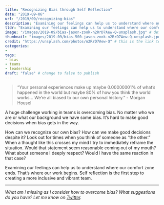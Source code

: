 ```yaml
---
title: "Recognizing Bias through Self Reflection"
date: "2019-09-06"
url: "/2019/09/recognizing-bias"
description: "Examining our feelings can help us to understand where our comfort zone ends. That’s where our work begins. Self reflection is the first step to creating a more inclusive and vibrant team."
tldr: "Examining our feelings can help us to understand where our comfort zone ends. That’s where our work begins. Self reflection is the first step to creating a more inclusive and vibrant team."
image: "/images/2019-09/bias-jason-zook-n2RrD7Aew-Q-unsplash.jpg" # default width is 1280, path starts with "img/whatever.ext"
thumbnail: "images/2019-09/bias-500-jason-zook-n2RrD7Aew-Q-unsplash.jpeg" # default size should be 500x500, path starts with "img/whatever.ext"
credit: "https://unsplash.com/photos/n2RrD7Aew-Q" # this is the link to the page the image came from 
categories:
- 
tags: 
- bias
- teams
- leadership
draft: "false" # change to false to publish
---
```


> “Your personal experiences make up maybe 0.00000001% of what’s happened in the world but maybe 80% of how you think the world works… We’re all biased to our own personal history.” - Morgan Housel  

A huge challenge working in teams is overcoming bias. No matter who we are or what our background we have some bias. It’s hard to make good decisions when bias gets in the way.

How can we recognize our own bias? How can we make good decisions despite it? Look out for times when you think of someone as “the other.” When a thought like this crosses my mind I try to immediately reframe the situation. Would that statement seem reasonable coming out of my mouth? What about someone I deeply respect? Would I have the same reaction in that case? 

Examining our feelings can help us to understand where our comfort zone ends. That’s where our work begins. Self reflection is the first step to creating a more inclusive and vibrant team.

---

*What am I missing as I consider how to overcome bias? What suggestions do you have? Let me know on [Twitter](https://twitter.com/adamtervort/).*